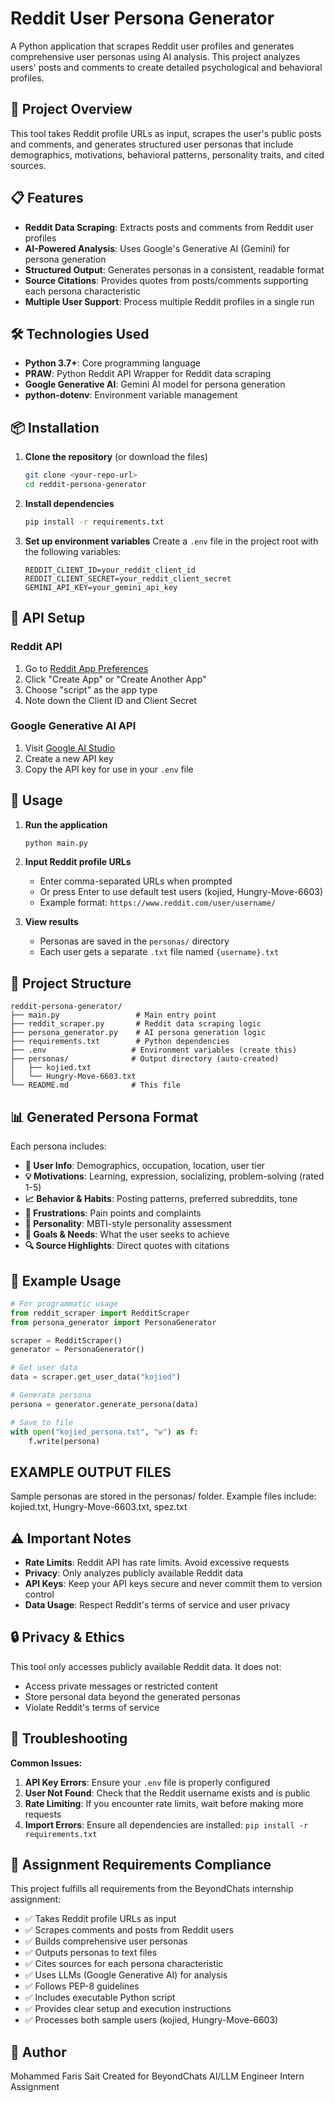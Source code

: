 # Reddit User Persona Generator

A Python application that scrapes Reddit user profiles and generates comprehensive user personas using AI analysis. This project analyzes users' posts and comments to create detailed psychological and behavioral profiles.

## 🎯 Project Overview

This tool takes Reddit profile URLs as input, scrapes the user's public posts and comments, and generates structured user personas that include demographics, motivations, behavioral patterns, personality traits, and cited sources.

## 📋 Features

- **Reddit Data Scraping**: Extracts posts and comments from Reddit user profiles
- **AI-Powered Analysis**: Uses Google's Generative AI (Gemini) for persona generation
- **Structured Output**: Generates personas in a consistent, readable format
- **Source Citations**: Provides quotes from posts/comments supporting each persona characteristic
- **Multiple User Support**: Process multiple Reddit profiles in a single run

## 🛠️ Technologies Used

- **Python 3.7+**: Core programming language
- **PRAW**: Python Reddit API Wrapper for Reddit data scraping
- **Google Generative AI**: Gemini AI model for persona generation
- **python-dotenv**: Environment variable management

## 📦 Installation

1. **Clone the repository** (or download the files)
   ```bash
   git clone <your-repo-url>
   cd reddit-persona-generator
   ```

2. **Install dependencies**
   ```bash
   pip install -r requirements.txt
   ```

3. **Set up environment variables**
   Create a `.env` file in the project root with the following variables:
   ```env
   REDDIT_CLIENT_ID=your_reddit_client_id
   REDDIT_CLIENT_SECRET=your_reddit_client_secret
   GEMINI_API_KEY=your_gemini_api_key
   ```

## 🔑 API Setup

### Reddit API
1. Go to [Reddit App Preferences](https://www.reddit.com/prefs/apps)
2. Click "Create App" or "Create Another App"
3. Choose "script" as the app type
4. Note down the Client ID and Client Secret

### Google Generative AI API
1. Visit [Google AI Studio](https://makersuite.google.com/app/apikey)
2. Create a new API key
3. Copy the API key for use in your `.env` file

## 🚀 Usage

1. **Run the application**
   ```bash
   python main.py
   ```

2. **Input Reddit profile URLs**
   - Enter comma-separated URLs when prompted
   - Or press Enter to use default test users (kojied, Hungry-Move-6603)
   - Example format: `https://www.reddit.com/user/username/`

3. **View results**
   - Personas are saved in the `personas/` directory
   - Each user gets a separate `.txt` file named `{username}.txt`

## 📁 Project Structure

```
reddit-persona-generator/
├── main.py                 # Main entry point
├── reddit_scraper.py       # Reddit data scraping logic
├── persona_generator.py    # AI persona generation logic
├── requirements.txt        # Python dependencies
├── .env                   # Environment variables (create this)
├── personas/              # Output directory (auto-created)
│   ├── kojied.txt
│   └── Hungry-Move-6603.txt
└── README.md              # This file
```

## 📊 Generated Persona Format

Each persona includes:

- **👤 User Info**: Demographics, occupation, location, user tier
- **💡 Motivations**: Learning, expression, socializing, problem-solving (rated 1-5)
- **📈 Behavior & Habits**: Posting patterns, preferred subreddits, tone
- **😤 Frustrations**: Pain points and complaints
- **🧠 Personality**: MBTI-style personality assessment
- **🎯 Goals & Needs**: What the user seeks to achieve
- **🔍 Source Highlights**: Direct quotes with citations

## 🎯 Example Usage

```python
# For programmatic usage
from reddit_scraper import RedditScraper
from persona_generator import PersonaGenerator

scraper = RedditScraper()
generator = PersonaGenerator()

# Get user data
data = scraper.get_user_data("kojied")

# Generate persona
persona = generator.generate_persona(data)

# Save to file
with open("kojied_persona.txt", "w") as f:
    f.write(persona)
```
## EXAMPLE OUTPUT FILES
Sample personas are stored in the personas/ folder. Example files include:
kojied.txt,
Hungry-Move-6603.txt,
spez.txt
## ⚠️ Important Notes

- **Rate Limits**: Reddit API has rate limits. Avoid excessive requests
- **Privacy**: Only analyzes publicly available Reddit data
- **API Keys**: Keep your API keys secure and never commit them to version control
- **Data Usage**: Respect Reddit's terms of service and user privacy

## 🔒 Privacy & Ethics

This tool only accesses publicly available Reddit data. It does not:
- Access private messages or restricted content
- Store personal data beyond the generated personas
- Violate Reddit's terms of service

## 🐛 Troubleshooting

**Common Issues:**

1. **API Key Errors**: Ensure your `.env` file is properly configured
2. **User Not Found**: Check that the Reddit username exists and is public
3. **Rate Limiting**: If you encounter rate limits, wait before making more requests
4. **Import Errors**: Ensure all dependencies are installed: `pip install -r requirements.txt`

## 📝 Assignment Requirements Compliance

This project fulfills all requirements from the BeyondChats internship assignment:

- ✅ Takes Reddit profile URLs as input
- ✅ Scrapes comments and posts from Reddit users
- ✅ Builds comprehensive user personas
- ✅ Outputs personas to text files
- ✅ Cites sources for each persona characteristic
- ✅ Uses LLMs (Google Generative AI) for analysis
- ✅ Follows PEP-8 guidelines
- ✅ Includes executable Python script
- ✅ Provides clear setup and execution instructions
- ✅ Processes both sample users (kojied, Hungry-Move-6603)

## 👤 Author
Mohammed Faris Sait
Created for BeyondChats AI/LLM Engineer Intern Assignment

